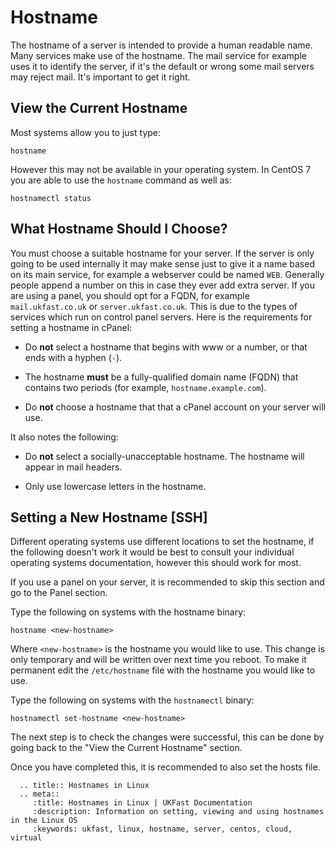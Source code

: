 # Hostname

The hostname of a server is intended to provide a human readable name. Many services make use of the hostname. The mail service for example uses it to identify the server, if it's the default or wrong some mail servers may reject mail. It's important to get it right.

## View the Current Hostname

Most systems allow you to just type:

```console
hostname
```

However this may not be available in your operating system. In CentOS 7 you are able to use the `hostname` command as well as:

```console
hostnamectl status
```

## What Hostname Should I Choose?

You must choose a suitable hostname for your server. If the server is only going to be used internally it may make sense just to give it a name based on its main service, for example a webserver could be named `WEB`. Generally people append a number on this in case they ever add extra server. If you are using a panel, you should opt for a FQDN, for example `mail.ukfast.co.uk` or `server.ukfast.co.uk`. This is due to the types of services which run on control panel servers. Here is the requirements for setting a hostname in cPanel:

- Do **not** select a hostname that begins with www or a number, or that ends with a hyphen (`-`).

- The hostname **must** be a fully-qualified domain name (FQDN) that contains two periods (for example, `hostname.example.com`).

- Do **not** choose a hostname that that a cPanel account on your server will use.

It also notes the following:

- Do **not** select a socially-unacceptable hostname. The hostname will appear in mail headers.

- Only use lowercase letters in the hostname.

## Setting a New Hostname [SSH]

Different operating systems use different locations to set the hostname, if the following doesn't work it would be best to consult your individual operating systems documentation, however this should work for most.

If you use a panel on your server, it is recommended to skip this section and go to the Panel section.

Type the following on systems with the hostname binary:

```console
hostname <new-hostname>
```

Where `<new-hostname>` is the hostname you would like to use. This change is only temporary and will be written over next time you reboot. To make it permanent edit the `/etc/hostname` file with the hostname you would like to use.

Type the following on systems with the `hostnamectl` binary:

```console
hostnamectl set-hostname <new-hostname>
```

The next step is to check the changes were successful, this can be done by going back to the "View the Current Hostname" section.

Once you have completed this, it is recommended to also set the hosts file.

[//]: # (TODO: Create hosts article to cover general usage including on Windows and macOS)

```eval_rst
  .. title:: Hostnames in Linux
  .. meta::
     :title: Hostnames in Linux | UKFast Documentation
     :description: Information on setting, viewing and using hostnames in the Linux OS
     :keywords: ukfast, linux, hostname, server, centos, cloud, virtual
```
